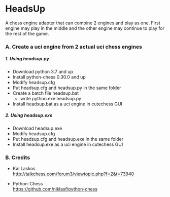 # HeadsUp
A chess engine adapter that can combine 2 engines and play as one. First engine may play in the middle and the other engine may continue to play for the rest of the game.

### A. Create a uci engine from 2 actual uci chess engines

##### 1. Using headsup.py
* Download python 3.7 and up
* Install python-chess 0.30.0 and up
* Modify headsup.cfg
* Put headsup.cfg and headsup.py in the same folder
* Create a batch file headsup.bat
    * write python.exe headsup.py
* Install headsup.bat as a uci engine in cutechess GUI

##### 2. Using headsup.exe
* Download headsup.exe
* Modify headsup.cfg
* Put headsup.cfg and headsup.exe in the same folder
* Install headsup.exe as a uci engine in cutechess GUI

### B. Credits
* Kai Laskos  
http://talkchess.com/forum3/viewtopic.php?f=2&t=73940

* Python-Chess  
https://github.com/niklasf/python-chess
